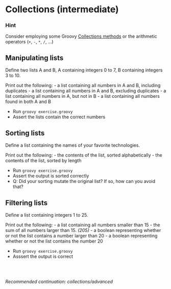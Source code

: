 # Collections (intermediate)

### Hint

Consider employing some Groovy [Collections methods](http://docs.groovy-lang.org/latest/html/groovy-jdk/java/util/Collection.html) or the arithmetic operators (`+`, `-`, `*`, `/`, ...)

## Manipulating lists

Define two lists A and B, A containing integers 0 to 7, B containing integers 3 to 10.

Print out the following:
    - a list containing all numbers in A and B, including duplicates
    - a list containing all numbers in A and B, excluding duplicates
    - a list containing all numbers in A, but not in B
    - a list containing all numbers found in both A  and B

- Run `groovy exercise.groovy`
- Assert the lists contain the correct numbers

## Sorting lists

Define a list containing the names of your favorite technologies.

Print out the following:
    - the contents of the list, sorted alphabetically
    - the contents of the list, sorted by length

- Run `groovy exercise.groovy`
- Assert the output is sorted correctly
- Q: Did your sorting mutate the original list? If so, how can you avoid that?

## Filtering lists

Define a list containing integers 1 to 25.

Print out the following:
    - a list containing all numbers smaller than 15
    - the sum of all numbers larger than 15.    _(205)_
    - a boolean representing whether or not the list contains a number larger than 20
    - a boolean representing whether or not the list contains the number 20

- Run `groovy exercise.groovy`
- Asssert the output is correct

<br>
<br>

_Recommended continuation: *collections/advanced*_
